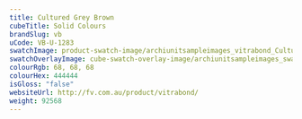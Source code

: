 ```yaml
---
title: Cultured Grey Brown
cubeTitle: Solid Colours
brandSlug: vb
uCode: VB-U-1283
swatchImage: product-swatch-image/archiunitsampleimages_vitrabond_Cultured_Grey_Brown.jpg
swatchOverlayImage: cube-swatch-overlay-image/archiunitsampleimages_swatch-overlay_vitrabond.png
colourRgb: 68, 68, 68
colourHex: 444444
isGloss: "false"
websiteUrl: http://fv.com.au/product/vitrabond/
weight: 92568
---
```

